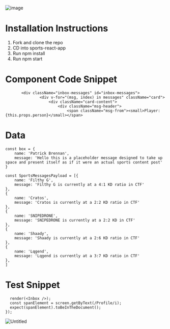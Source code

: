 ![image](https://user-images.githubusercontent.com/92609479/146813007-e047dd55-9862-41e6-9606-cae0226acbc8.png)

# Installation Instructions

1. Fork and clone the repo
2. CD into sports-react-app
3. Run npm install
4. Run npm start

# Component Code Snippet

 ```<div className="post" key={this.props.index} />
        <div className="inbox-messages" id="inbox-messages">
                <div v-for="(msg, index) in messages" className="card">
                    <div className="card-content">
                        <div className="msg-header">
                            <span className="msg-from"><small>Player: {this.props.person}</small></span>
```                     

# Data
```
const box = {
    name: 'Patrick Brennan',
    message: 'Hello this is a placeholder message designed to take up space and present itself as if it were an actual sports content post'
}

const SportsMessagesPayload = [{
    name: 'Filthy G',
    message: 'Filthy G is currently at a 4:1 KD ratio in CTF'
},
{
    name: 'Cratos',
    message: 'Cratos is currently at a 2:2 KD ratio in CTF'
},
{
    name: 'SNIPEDRONE',
    message: 'SNIPEDRONE is currently at a 2:2 KD in CTF'
},
{
    name: 'Shaady',
    message: 'Shaady is currently at a 2:6 KD ratio in CTF'
},
{
    name: 'Lqgend',
    message: 'Lqgend is currently at a 3:7 KD ratio in CTF'
},
]
```
# Test Snippet
```test('renders questions tag', () => {
  render(<Inbox />);
  const spanElement = screen.getByText(/Profile/i);
  expect(spanElement).toBeInTheDocument();
});
```

![Untitled](https://user-images.githubusercontent.com/92609479/146842097-f58037cd-7076-483e-968a-3b62c7aad827.png)

